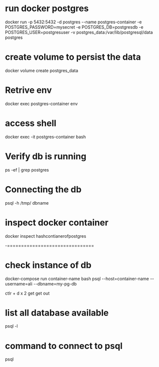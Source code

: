 # run docker postgres

docker run -p 5432:5432 -d postgres --name postgres-container -e POSTGRES_PASSWORD=mysecret -e POSTGRES_DB=postgresdb -e POSTGRES_USER=postgresuser -v postgres_data:/var/lib/postgresql/data postgres

# create volume to persist the data

docker volume create postgres_data

# Retrive env

docker exec postgres-container env

# access shell

docker exec -it postgres-container bash

# Verify db is running

ps -ef | grep postgres

# Connecting the db

psql -h /tmp/ dbname

# inspect docker container

docker inspect hashcontianerofpostgres

-===============================

# check instance of db

docker-compose run container-name bash
psql --host=container-name --username=ali --dbname=my-pg-db

ctlr + d x 2 get get out

# list all database available

psql -l

# command to connect to psql

psql <databaseName> <usernamePostgresql>
